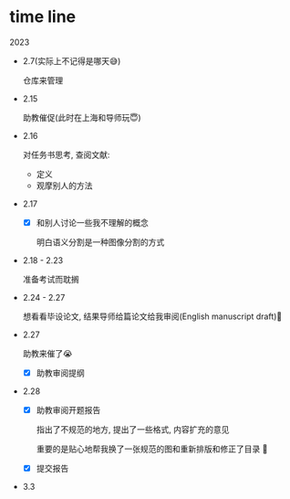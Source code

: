 # time line

2023

- 2.7(实际上不记得是哪天:sweat_smile:)

  仓库来管理

- 2.15

  助教催促(此时在上海和导师玩:innocent:)

- 2.16

  对任务书思考, 查阅文献:

  - 定义
  - 观摩别人的方法

- 2.17

  - [x] 和别人讨论一些我不理解的概念

    明白语义分割是一种图像分割的方式

- 2.18 - 2.23

  准备考试而耽搁

- 2.24 - 2.27

  想看看毕设论文, 结果导师给篇论文给我审阅(English manuscript draft):smiling_face_with_tear:

- 2.27

  助教来催了:sob:

  - [x] 助教审阅提纲

- 2.28

  - [x] 助教审阅开题报告

    指出了不规范的地方, 提出了一些格式, 内容扩充的意见

    重要的是贴心地帮我换了一张规范的图和重新排版和修正了目录 :rose:

  - [x] 提交报告

- 3.3
